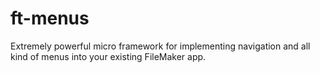 # ft-menus
Extremely powerful micro framework for implementing navigation and all kind of menus into your existing FileMaker app.
